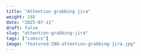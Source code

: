 ```yaml
---
title: "Attention grabbing jira"
weight: 288
date: "2025-07-11"
draft: false
slug: "attention-grabbing-jira"
tags: ["comics"]
image: "featured-288-attention-grabbing-jira.jpg"
---
```

